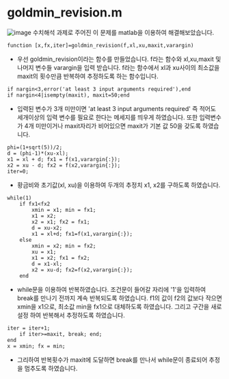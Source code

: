 # goldmin_revision.m
![image](https://user-images.githubusercontent.com/44903476/48918841-8c593700-eed2-11e8-932d-4ec45b0256c1.png)
수치해석 과제로 주어진 이 문제를 matlab을 이용하여 해결해보았습니다.

````
function [x,fx,iter]=goldmin_revision(f,xl,xu,maxit,varargin)
````
- 우선 goldmin_revision이라는 함수를 만들었습니다. f라는 함수와 xl,xu,maxit 및 나머지 변수들 varargin을 입력 받습니다. f라는 함수에서 xl과 xu사이의 최소값을 maxit의 횟수만큼 반복하여 추정하도록 하는 함수입니다.

````
if nargin<3,error('at least 3 input arguments required'),end
if nargin<4|isempty(maxit), maxit=50;end
````
- 입력된 변수가 3개 미만이면 'at least 3 input arguments required' 즉 적어도 세개이상의 입력 변수를 필요로 한다는 메세지를 띄우게 하였습니다. 또한 입력변수가 4개 미만이거나 maxit자리가 비어있으면 maxit가 기본 값 50을 갖도록 하였습니다. 

````
phi=(1+sqrt(5))/2;
d = (phi-1)*(xu-xl);
x1 = xl + d; fx1 = f(x1,varargin{:});
x2 = xu - d; fx2 = f(x2,varargin{:});
iter=0;
````
- 황금비와 초기값(xl, xu)을 이용하여 두개의 추정치 x1, x2를 구하도록 하였습니다.
````
while(1)
    if fx1<fx2
        xmin = x1; min = fx1;
        x1 = x2;
        x2 = x1; fx2 = fx1;
        d = xu-x2;
        x1 = xl+d; fx1=f(x1,varargin{:});
    else
        xmin = x2; min = fx2;
        xu = x1;
        x1 = x2; fx1 = fx2;
        d = x1-xl;
        x2 = xu-d; fx2=f(x2,varargin{:});
    end
````    
- while문을 이용하여 반복하였습니다. 조건문이 들어갈 자리에 '1'을 입력하여 break를 만나기 전까지 계속 반복되도록 하였습니다. f1의 값이 f2의 값보다 작으면 xmin을 x1으로, 최소값 min을 fx1으로 대체하도록 하였습니다. 그리고 구간을 새로 설정 하여 반복해서 추정하도록 하였습니다.
````
iter = iter+1;
    if iter>=maxit, break; end;
end
x = xmin; fx = min;
````
- 그리하여 반복횟수가 maxit에 도달하면 break를 만나서 while문이 종료되어 추정을 멈추도록 하였습니다.
